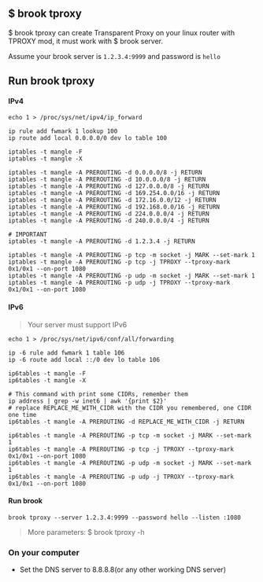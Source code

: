 ## $ brook tproxy

$ brook tproxy can create Transparent Proxy on your linux router with TPROXY mod, it must work with $ brook server.

Assume your brook server is `1.2.3.4:9999` and password is `hello`

## Run brook tproxy

#### IPv4

```
echo 1 > /proc/sys/net/ipv4/ip_forward

ip rule add fwmark 1 lookup 100
ip route add local 0.0.0.0/0 dev lo table 100

iptables -t mangle -F
iptables -t mangle -X

iptables -t mangle -A PREROUTING -d 0.0.0.0/8 -j RETURN
iptables -t mangle -A PREROUTING -d 10.0.0.0/8 -j RETURN
iptables -t mangle -A PREROUTING -d 127.0.0.0/8 -j RETURN
iptables -t mangle -A PREROUTING -d 169.254.0.0/16 -j RETURN
iptables -t mangle -A PREROUTING -d 172.16.0.0/12 -j RETURN
iptables -t mangle -A PREROUTING -d 192.168.0.0/16 -j RETURN
iptables -t mangle -A PREROUTING -d 224.0.0.0/4 -j RETURN
iptables -t mangle -A PREROUTING -d 240.0.0.0/4 -j RETURN

# IMPORTANT
iptables -t mangle -A PREROUTING -d 1.2.3.4 -j RETURN

iptables -t mangle -A PREROUTING -p tcp -m socket -j MARK --set-mark 1
iptables -t mangle -A PREROUTING -p tcp -j TPROXY --tproxy-mark 0x1/0x1 --on-port 1080
iptables -t mangle -A PREROUTING -p udp -m socket -j MARK --set-mark 1
iptables -t mangle -A PREROUTING -p udp -j TPROXY --tproxy-mark 0x1/0x1 --on-port 1080
```

#### IPv6

> Your server must support IPv6

```
echo 1 > /proc/sys/net/ipv6/conf/all/forwarding

ip -6 rule add fwmark 1 table 106
ip -6 route add local ::/0 dev lo table 106

ip6tables -t mangle -F
ip6tables -t mangle -X

# This command with print some CIDRs, remember them
ip address | grep -w inet6 | awk '{print $2}'
# replace REPLACE_ME_WITH_CIDR with the CIDR you remembered, one CIDR one time
ip6tables -t mangle -A PREROUTING -d REPLACE_ME_WITH_CIDR -j RETURN

ip6tables -t mangle -A PREROUTING -p tcp -m socket -j MARK --set-mark 1
ip6tables -t mangle -A PREROUTING -p tcp -j TPROXY --tproxy-mark 0x1/0x1 --on-port 1080
ip6tables -t mangle -A PREROUTING -p udp -m socket -j MARK --set-mark 1
ip6tables -t mangle -A PREROUTING -p udp -j TPROXY --tproxy-mark 0x1/0x1 --on-port 1080
```

#### Run brook

```
brook tproxy --server 1.2.3.4:9999 --password hello --listen :1080
```

> More parameters: $ brook tproxy -h

### On your computer

* Set the DNS server to 8.8.8.8(or any other working DNS server)
